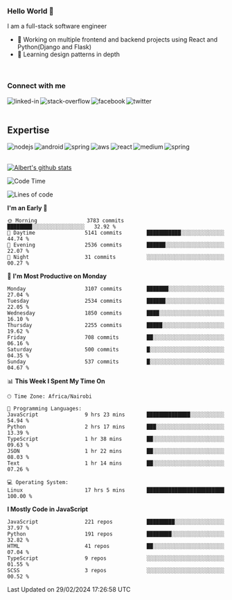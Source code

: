

### Hello World 👋
I am a full-stack software engineer
- 🔭 Working on multiple frontend and backend projects using React and Python(Django and Flask)
- 🌱 Learning design patterns in depth

<br>

### Connect with me

[<img align="left" alt="linked-in" src="https://img.shields.io/badge/linkedin-%230077B5.svg?&style=for-the-badge&logo=linkedin&logoColor=white" />](https://www.linkedin.com/in/albert-byrone/)

<!-- [<img align="left" alt="medium" src="https://img.shields.io/badge/medium-%2312100E.svg?&style=for-the-badge&logo=medium&logoColor=white" />](https://56faisal.medium.com/) -->

[<img align="left" alt="stack-overflow" src="https://img.shields.io/badge/stack%20overflow-FE7A16?logo=stack-overflow&logoColor=white&style=for-the-badge" />](https://stackoverflow.com/users/11916317/albert-byrone)

[<img align="left" alt="facebook" src="https://img.shields.io/badge/facebook-%231877F2.svg?&style=for-the-badge&logo=facebook&logoColor=white" />](https://web.facebook.com/albert.byrone.1/)

[<img align="left" alt="twitter" src="https://img.shields.io/badge/twitter-%231DA1F2.svg?&style=for-the-badge&logo=twitter&logoColor=white" />](https://twitter.com/byrone_albert)

<br>

<br>

## Expertise
<img align="left" alt="nodejs" src="https://img.shields.io/badge/python%20-%2343853D.svg?&style=for-the-badge&logo=node.js&logoColor=white" />
<img align="left" alt="android" src="https://img.shields.io/badge/Flask-3DDC84?logo=android&logoColor=white&style=for-the-badge" />
<img align="left" alt="spring" src="https://img.shields.io/badge/drf%20-%236DB33F.svg?&style=for-the-badge&logo=spring&logoColor=white" />
<img align="left" alt="aws" src="https://img.shields.io/badge/django%20AWS-%23232F3E?logo=amazon-aws&logoColor=white&style=for-the-badge" />
<img align="left" alt="react" src="https://img.shields.io/badge/react%20-%2320232a.svg?&style=for-the-badge&logo=react&logoColor=%2361DAFB" />
<img align="left" alt="medium" src="https://img.shields.io/badge/Angular-%23316192.svg?&style=for-the-badge&logo=postgresql&logoColor=white" />
<img align="left" alt="spring" src="https://img.shields.io/badge/Javascript%20-%236DB33F.svg?&style=for-the-badge&logo=spring&logoColor=white" />
<br>
<br>


[![Albert's github stats](https://github-readme-stats.vercel.app/api?username=Albert-Byrone&count_private=true&show_icons=true&theme=radical&hide_rank=false)](https://github.com/anuraghazra/github-readme-stats)

<!-- [![Top Langs](https://github-readme-stats.vercel.app/api/top-langs/?username=Albert-Byrone&layout=compact)](https://github.com/anuraghazra/github-readme-stats) -->

<!--
**Albert-Byrone/Albert-Byrone** is a ✨ _special_ ✨ repository because its `README.md` (this file) appears on your GitHub profile.

Here are some ideas to get you started:

- 🔭 I’m currently working on ...
- 🌱 I’m currently learning ...
- 👯 I’m looking to collaborate on ...
- 🤔 I’m looking for help with ...
- 💬 Ask me about ...
- 📫 How to reach me: ...
- 😄 Pronouns: ...
- ⚡ Fun fact: ...
-->


<!--START_SECTION:waka-->
![Code Time](http://img.shields.io/badge/Code%20Time-1%2C051%20hrs%2055%20mins-blue)

![Lines of code](https://img.shields.io/badge/From%20Hello%20World%20I%27ve%20Written-65.0%20million%20lines%20of%20code-blue)

**I'm an Early 🐤** 

```text
🌞 Morning                3783 commits        ████████░░░░░░░░░░░░░░░░░   32.92 % 
🌆 Daytime                5141 commits        ███████████░░░░░░░░░░░░░░   44.74 % 
🌃 Evening                2536 commits        ██████░░░░░░░░░░░░░░░░░░░   22.07 % 
🌙 Night                  31 commits          ░░░░░░░░░░░░░░░░░░░░░░░░░   00.27 % 
```
📅 **I'm Most Productive on Monday** 

```text
Monday                   3107 commits        ███████░░░░░░░░░░░░░░░░░░   27.04 % 
Tuesday                  2534 commits        ██████░░░░░░░░░░░░░░░░░░░   22.05 % 
Wednesday                1850 commits        ████░░░░░░░░░░░░░░░░░░░░░   16.10 % 
Thursday                 2255 commits        █████░░░░░░░░░░░░░░░░░░░░   19.62 % 
Friday                   708 commits         ██░░░░░░░░░░░░░░░░░░░░░░░   06.16 % 
Saturday                 500 commits         █░░░░░░░░░░░░░░░░░░░░░░░░   04.35 % 
Sunday                   537 commits         █░░░░░░░░░░░░░░░░░░░░░░░░   04.67 % 
```


📊 **This Week I Spent My Time On** 

```text
🕑︎ Time Zone: Africa/Nairobi

💬 Programming Languages: 
JavaScript               9 hrs 23 mins       ██████████████░░░░░░░░░░░   54.94 % 
Python                   2 hrs 17 mins       ███░░░░░░░░░░░░░░░░░░░░░░   13.39 % 
TypeScript               1 hr 38 mins        ██░░░░░░░░░░░░░░░░░░░░░░░   09.63 % 
JSON                     1 hr 22 mins        ██░░░░░░░░░░░░░░░░░░░░░░░   08.03 % 
Text                     1 hr 14 mins        ██░░░░░░░░░░░░░░░░░░░░░░░   07.26 % 

💻 Operating System: 
Linux                    17 hrs 5 mins       █████████████████████████   100.00 % 
```

**I Mostly Code in JavaScript** 

```text
JavaScript               221 repos           █████████░░░░░░░░░░░░░░░░   37.97 % 
Python                   191 repos           ████████░░░░░░░░░░░░░░░░░   32.82 % 
HTML                     41 repos            ██░░░░░░░░░░░░░░░░░░░░░░░   07.04 % 
TypeScript               9 repos             ░░░░░░░░░░░░░░░░░░░░░░░░░   01.55 % 
SCSS                     3 repos             ░░░░░░░░░░░░░░░░░░░░░░░░░   00.52 % 
```




 Last Updated on 29/02/2024 17:26:58 UTC
<!--END_SECTION:waka-->
